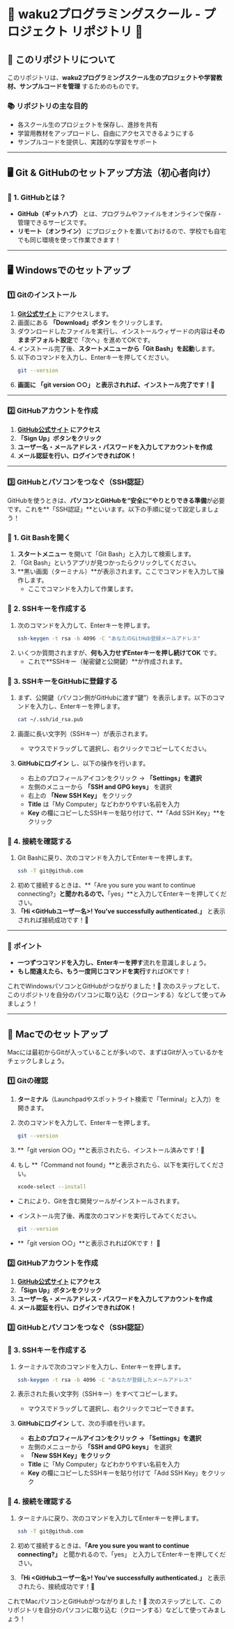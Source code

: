 # 🌟 waku2プログラミングスクール - プロジェクト リポジトリ 🌟

## 📌 このリポジトリについて
このリポジトリは、**waku2プログラミングスクール生のプロジェクトや学習教材、サンプルコードを管理** するためのものです。

### 📚 リポジトリの主な目的
- 各スクール生のプロジェクトを保存し、進捗を共有  
- 学習用教材をアップロードし、自由にアクセスできるようにする  
- サンプルコードを提供し、実践的な学習をサポート  

---

## 🖥 Git & GitHubのセットアップ方法（初心者向け）

### 📌 1. GitHubとは？
- **GitHub（ギットハブ）** とは、プログラムやファイルをオンラインで保存・管理できるサービスです。
- **リモート（オンライン）** にプロジェクトを置いておけるので、学校でも自宅でも同じ環境を使って作業できます！

---

## 🖥 Windowsでのセットアップ

### 1️⃣ Gitのインストール
1. **[Git公式サイト](https://git-scm.com/)** にアクセスします。  
2. 画面にある **「Download」ボタン** をクリックします。  
3. ダウンロードしたファイルを実行し、インストールウィザードの内容は**そのままデフォルト設定**で「次へ」を進めてOKです。  
4. インストール完了後、**スタートメニューから「Git Bash」を起動**します。  
5. 以下のコマンドを入力し、Enterキーを押してください。  
   ```bash
   git --version
4. **画面に 「git version ○○」 と表示されれば、インストール完了です！🎉**

---

### **2️⃣ GitHubアカウントを作成**
1. **[GitHub公式サイト](https://github.com/) にアクセス**
2. **「Sign Up」ボタンをクリック**
3. **ユーザー名・メールアドレス・パスワードを入力してアカウントを作成**
4. **メール認証を行い、ログインできればOK！**

---

### **3️⃣ GitHubとパソコンをつなぐ（SSH認証）**

GitHubを使うときは、**パソコンとGitHubを“安全に”やりとりできる準備**が必要です。これを**「SSH認証」**といいます。以下の手順に従って設定しましょう！

### **🔹 1. Git Bashを開く**
1. **スタートメニュー** を開いて「Git Bash」と入力して検索します。
2. 「Git Bash」というアプリが見つかったらクリックしてください。
3. **黒い画面（ターミナル）**が表示されます。ここでコマンドを入力して操作します。 
   - ここでコマンドを入力して作業します。

### **🔹 2. SSHキーを作成する**
1. 次のコマンドを入力して、Enterキーを押します。
   ```bash
   ssh-keygen -t rsa -b 4096 -C "あなたのGitHub登録メールアドレス"
2. いくつか質問されますが、**何も入力せずEnterキーを押し続けてOK** です。  
   - これで**SSHキー（秘密鍵と公開鍵）**が作成されます。

### **🔹 3. SSHキーをGitHubに登録する**
1. まず、公開鍵（パソコン側がGitHubに渡す“鍵”）を表示します。以下のコマンドを入力し、Enterキーを押します。
   ```bash
   cat ~/.ssh/id_rsa.pub
2. 画面に長い文字列（SSHキー）が表示されます。  
   - マウスでドラッグして選択し、右クリックでコピーしてください。

3. **GitHubにログイン** し、以下の操作を行います。
   - 右上のプロフィールアイコンをクリック → **「Settings」を選択**
   - 左側のメニューから **「SSH and GPG keys」** を選択
   - 右上の **「New SSH Key」** をクリック
   - **Title** は「My Computer」などわかりやすい名前を入力
   - **Key** の欄にコピーしたSSHキーを貼り付けて、**「Add SSH Key」**をクリック

### **🔹 4. 接続を確認する**
1. Git Bashに戻り、次のコマンドを入力してEnterキーを押します。
   ```bash
   ssh -T git@github.com
2. 初めて接続するときは、**「Are you sure you want to continue connecting?」**と聞かれるので、**「yes」**と入力してEnterキーを押してください。
3. **「Hi <GitHubユーザー名>! You've successfully authenticated.」** と表示されれば接続成功です！🎉

---

### **🎯 ポイント**
- **一つずつコマンドを入力し、Enterキーを押す**流れを意識しましょう。
- **もし間違えたら、もう一度同じコマンドを実行**すればOKです！

これでWindowsパソコンとGitHubがつながりました！🚀
次のステップとして、このリポジトリを自分のパソコンに取り込む（クローンする）などして使ってみましょう！

---

## **🍏 Macでのセットアップ**
Macには最初からGitが入っていることが多いので、まずはGitが入っているかをチェックしましょう。
### **1️⃣ Gitの確認**
1. **ターミナル**（Launchpadやスポットライト検索で「Terminal」と入力）を開きます。
2. 次のコマンドを入力して、Enterキーを押します。
   ```bash
   git --version

3. **「git version ○○」**と表示されたら、インストール済みです！🎉

4. もし **「Command not found」**と表示されたら、以下を実行してください。

   ```bash
   xcode-select --install

- これにより、Gitを含む開発ツールがインストールされます。 
- インストール完了後、再度次のコマンドを実行してみてください。

    ```bash
    git --version

- **「git version ○○」**と表示されればOKです！ 🎉

### **2️⃣ GitHubアカウントを作成**
1. **[GitHub公式サイト](https://github.com/) にアクセス**
2. **「Sign Up」ボタンをクリック**
3. **ユーザー名・メールアドレス・パスワードを入力してアカウントを作成**
4. **メール認証を行い、ログインできればOK！**

### **3️⃣ GitHubとパソコンをつなぐ（SSH認証）**
### **🔹 3. SSHキーを作成する**
1. ターミナルで次のコマンドを入力し、Enterキーを押します。
   ```bash
   ssh-keygen -t rsa -b 4096 -C "あなたが登録したメールアドレス"
2. 表示された長い文字列（SSHキー）をすべてコピーします。  
   - マウスでドラッグして選択し、右クリックでコピーできます。

3. **GitHubにログイン** して、次の手順を行います。
   - **右上のプロフィールアイコンをクリック → 「Settings」を選択**
   - 左側のメニューから **「SSH and GPG keys」** を選択
   - **「New SSH Key」をクリック**
   - **Title** に「My Computer」などわかりやすい名前を入力
   - **Key** の欄にコピーしたSSHキーを貼り付けて「Add SSH Key」をクリック

### **🔹 4. 接続を確認する**
1. ターミナルに戻り、次のコマンドを入力してEnterキーを押します。
   ```bash
   ssh -T git@github.com

2. 初めて接続するときは、**「Are you sure you want to continue connecting?」** と聞かれるので、「yes」 と入力してEnterキーを押してください。

3. **「Hi <GitHubユーザー名>! You've successfully authenticated.」** と表示されたら、接続成功です！🎉

これでMacパソコンとGitHubがつながりました！🚀
次のステップとして、このリポジトリを自分のパソコンに取り込む（クローンする）などして使ってみましょう！